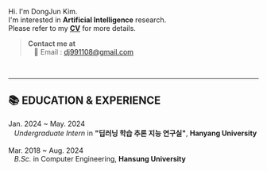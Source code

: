 Hi. I'm DongJun Kim. <br>
I'm interested in **Artificial Intelligence** research.  <br>
Please refer to my **[CV](https://github.com/dj991108/dj991108/files/15414914/CV.pdf)** for more details. <br>


> **Contact me at** <br>
&nbsp;&nbsp; 📧 Email : dj991108@gmail.com <br>
<br>

***
## 📚 EDUCATION & EXPERIENCE <br>
Jan. 2024 ~ May. 2024 <br>
&nbsp;&nbsp; _Undergraduate Intern_ in **"딥러닝 학습 추론 지능 연구실"**,  **Hanyang University**
<br><br>
Mar. 2018 ~ Aug. 2024 <br>
&nbsp;&nbsp; _B.Sc._ in Computer Engineering, **Hansung University**

<br>

